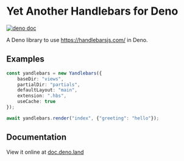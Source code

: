 # Yet Another Handlebars for Deno

[![deno doc](https://doc.deno.land/badge.svg)](https://doc.deno.land/https/raw.githubusercontent.com/cybertim/yandlebars/main/mod.ts)

A Deno library to use https://handlebarsjs.com/ in Deno.

## Examples

```typescript
const yandlebars = new Yandlebars({
    baseDir: "views",
    partialDir: "partials",
    defaultLayout: "main",
    extension: ".hbs",
    useCache: true
});

await yandlebars.render("index", {"greeting": "hello"});
```

## Documentation
View it online at [doc.deno.land](https://doc.deno.land/https/raw.githubusercontent.com/cybertim/yandlebars/main/mod.ts)